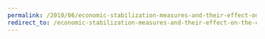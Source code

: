 ```yaml
---
permalink: /2010/06/economic-stabilization-measures-and-their-effect-on-the-consumer/
redirect_to: /economic-stabilization-measures-and-their-effect-on-the-consumer/
---
```

